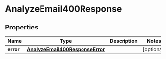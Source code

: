 

# AnalyzeEmail400Response


## Properties

| Name | Type | Description | Notes |
|------------ | ------------- | ------------- | -------------|
|**error** | [**AnalyzeEmail400ResponseError**](AnalyzeEmail400ResponseError.md) |  |  [optional] |



